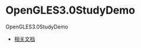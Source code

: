 # OpenGLES3.0StudyDemo

OpenGLES3.0StudyDemo

+ [相关文档](https://github.com/feixiao/AndroidNote/tree/master/VideoDevelopment/OpenGL)